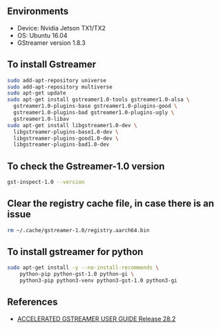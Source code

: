## Environments

- Device: Nvidia Jetson TX1/TX2
- OS: Ubuntu 16.04
- GStreamer version 1.8.3

## To install Gstreamer

```sh
sudo add-apt-repository universe 
sudo add-apt-repository multiverse 
sudo apt-get update 
sudo apt-get install gstreamer1.0-tools gstreamer1.0-alsa \
  gstreamer1.0-plugins-base gstreamer1.0-plugins-good \
  gstreamer1.0-plugins-bad gstreamer1.0-plugins-ugly \
  gstreamer1.0-libav
sudo apt-get install libgstreamer1.0-dev \
  libgstreamer-plugins-base1.0-dev \
  libgstreamer-plugins-good1.0-dev \
  libgstreamer-plugins-bad1.0-dev
```

## To check the Gstreamer-1.0 version

```sh
gst-inspect-1.0 --version 
```

## Clear the registry cache file, in case there is an issue

```sh
rm ~/.cache/gstreamer-1.0/registry.aarch64.bin
```
## To install gstreamer for python

```sh
sudo apt-get install -y --no-install-recommends \
    python-pip python-gst-1.0 python-gi \
    python3-pip python3-venv python3-gst-1.0 python3-gi
```

## References

- [ACCELERATED GSTREAMER USER GUIDE Release 28.2](https://developer.download.nvidia.com/embedded/L4T/r28_Release_v2.0/GA/Docs/Jetson_TX1_and_TX2_Accelerated_GStreamer_User_Guide.pdf)
